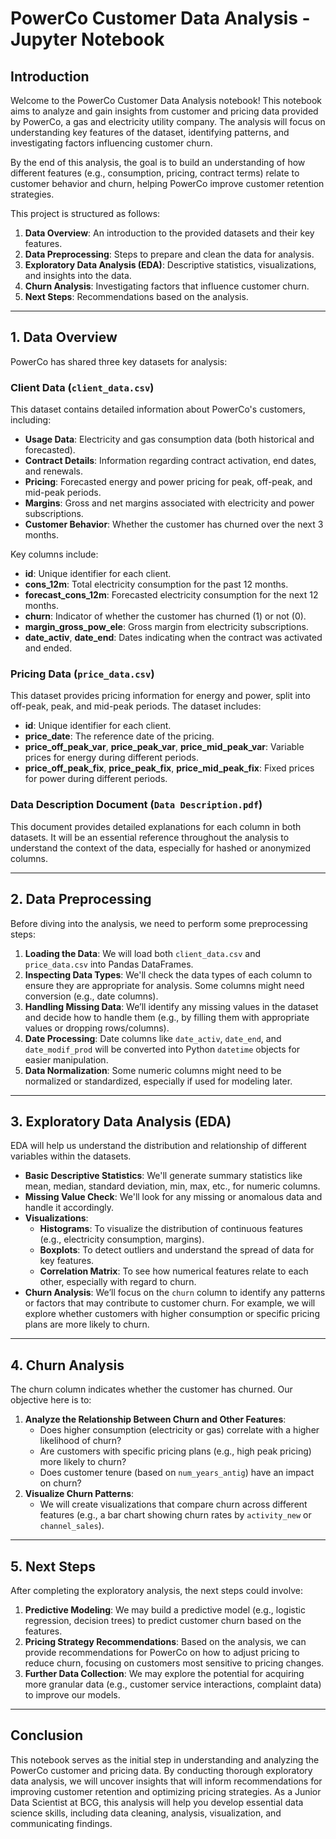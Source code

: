 

# **PowerCo Customer Data Analysis - Jupyter Notebook**

## **Introduction**

Welcome to the PowerCo Customer Data Analysis notebook! This notebook aims to analyze and gain insights from customer and pricing data provided by PowerCo, a gas and electricity utility company. The analysis will focus on understanding key features of the dataset, identifying patterns, and investigating factors influencing customer churn. 

By the end of this analysis, the goal is to build an understanding of how different features (e.g., consumption, pricing, contract terms) relate to customer behavior and churn, helping PowerCo improve customer retention strategies.

This project is structured as follows:
1. **Data Overview**: An introduction to the provided datasets and their key features.
2. **Data Preprocessing**: Steps to prepare and clean the data for analysis.
3. **Exploratory Data Analysis (EDA)**: Descriptive statistics, visualizations, and insights into the data.
4. **Churn Analysis**: Investigating factors that influence customer churn.
5. **Next Steps**: Recommendations based on the analysis.

---

## **1. Data Overview**

PowerCo has shared three key datasets for analysis:

### **Client Data (`client_data.csv`)**
This dataset contains detailed information about PowerCo's customers, including:
- **Usage Data**: Electricity and gas consumption data (both historical and forecasted).
- **Contract Details**: Information regarding contract activation, end dates, and renewals.
- **Pricing**: Forecasted energy and power pricing for peak, off-peak, and mid-peak periods.
- **Margins**: Gross and net margins associated with electricity and power subscriptions.
- **Customer Behavior**: Whether the customer has churned over the next 3 months.

Key columns include:
- **id**: Unique identifier for each client.
- **cons_12m**: Total electricity consumption for the past 12 months.
- **forecast_cons_12m**: Forecasted electricity consumption for the next 12 months.
- **churn**: Indicator of whether the customer has churned (1) or not (0).
- **margin_gross_pow_ele**: Gross margin from electricity subscriptions.
- **date_activ**, **date_end**: Dates indicating when the contract was activated and ended.

### **Pricing Data (`price_data.csv`)**
This dataset provides pricing information for energy and power, split into off-peak, peak, and mid-peak periods. The dataset includes:
- **id**: Unique identifier for each client.
- **price_date**: The reference date of the pricing.
- **price_off_peak_var**, **price_peak_var**, **price_mid_peak_var**: Variable prices for energy during different periods.
- **price_off_peak_fix**, **price_peak_fix**, **price_mid_peak_fix**: Fixed prices for power during different periods.

### **Data Description Document (`Data Description.pdf`)**
This document provides detailed explanations for each column in both datasets. It will be an essential reference throughout the analysis to understand the context of the data, especially for hashed or anonymized columns.

---

## **2. Data Preprocessing**

Before diving into the analysis, we need to perform some preprocessing steps:
1. **Loading the Data**: We will load both `client_data.csv` and `price_data.csv` into Pandas DataFrames.
2. **Inspecting Data Types**: We'll check the data types of each column to ensure they are appropriate for analysis. Some columns might need conversion (e.g., date columns).
3. **Handling Missing Data**: We’ll identify any missing values in the dataset and decide how to handle them (e.g., by filling them with appropriate values or dropping rows/columns).
4. **Date Processing**: Date columns like `date_activ`, `date_end`, and `date_modif_prod` will be converted into Python `datetime` objects for easier manipulation.
5. **Data Normalization**: Some numeric columns might need to be normalized or standardized, especially if used for modeling later.

---

## **3. Exploratory Data Analysis (EDA)**

EDA will help us understand the distribution and relationship of different variables within the datasets.

- **Basic Descriptive Statistics**: We'll generate summary statistics like mean, median, standard deviation, min, max, etc., for numeric columns.
- **Missing Value Check**: We'll look for any missing or anomalous data and handle it accordingly.
- **Visualizations**:
  - **Histograms**: To visualize the distribution of continuous features (e.g., electricity consumption, margins).
  - **Boxplots**: To detect outliers and understand the spread of data for key features.
  - **Correlation Matrix**: To see how numerical features relate to each other, especially with regard to churn.
- **Churn Analysis**: We’ll focus on the `churn` column to identify any patterns or factors that may contribute to customer churn. For example, we will explore whether customers with higher consumption or specific pricing plans are more likely to churn.

---

## **4. Churn Analysis**

The churn column indicates whether the customer has churned. Our objective here is to:
1. **Analyze the Relationship Between Churn and Other Features**:
   - Does higher consumption (electricity or gas) correlate with a higher likelihood of churn?
   - Are customers with specific pricing plans (e.g., high peak pricing) more likely to churn?
   - Does customer tenure (based on `num_years_antig`) have an impact on churn?
2. **Visualize Churn Patterns**:
   - We will create visualizations that compare churn across different features (e.g., a bar chart showing churn rates by `activity_new` or `channel_sales`).

---

## **5. Next Steps**

After completing the exploratory analysis, the next steps could involve:
1. **Predictive Modeling**: We may build a predictive model (e.g., logistic regression, decision trees) to predict customer churn based on the features.
2. **Pricing Strategy Recommendations**: Based on the analysis, we can provide recommendations for PowerCo on how to adjust pricing to reduce churn, focusing on customers most sensitive to pricing changes.
3. **Further Data Collection**: We may explore the potential for acquiring more granular data (e.g., customer service interactions, complaint data) to improve our models.

---

## **Conclusion**

This notebook serves as the initial step in understanding and analyzing the PowerCo customer and pricing data. By conducting thorough exploratory data analysis, we will uncover insights that will inform recommendations for improving customer retention and optimizing pricing strategies. As a Junior Data Scientist at BCG, this analysis will help you develop essential data science skills, including data cleaning, analysis, visualization, and communicating findings.

